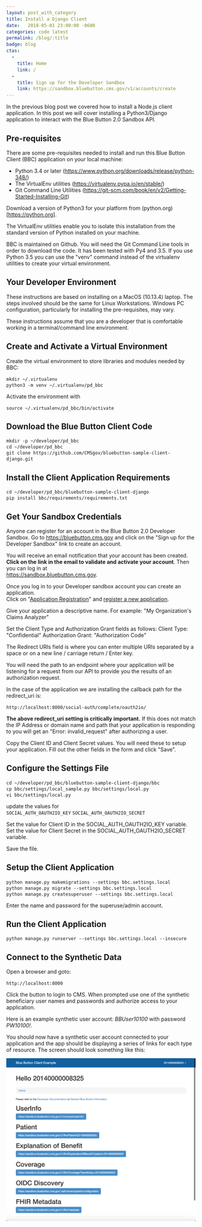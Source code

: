 ```yaml
---
layout: post_with_category
title: Install a Django Client
date:   2018-05-01 23:00:00 -0600
categories: code latest
permalink: /blog/:title
badge: blog
ctas:
  - 
    title: Home
    link: /
  -
    title: Sign up for the Developer Sandbox
    link: https://sandbox.bluebutton.cms.gov/v1/accounts/create
---
```

In the previous blog post we covered how to install a Node.js client application. In this post we 
will cover installing a Python3/Django application to interact with the Blue Button 2.0 Sandbox API.

## Pre-requisites

There are some pre-requisites needed to install and run this Blue Button Client (BBC) application on your 
local machine:

- Python 3.4 or later (https://www.python.org/downloads/release/python-348/)
- The VirtualEnv utilities (https://virtualenv.pypa.io/en/stable/)
- Git Command Line Utilities (https://git-scm.com/book/en/v2/Getting-Started-Installing-Git)

Download a version of Python3 for your platform from (python.org)[https://python.org].

The VirtualEnv utilities enable you to isolate this installation from the standard version of Python installed 
on your machine. 

BBC is maintained on Github. You will need the Git Command Line tools 
in order to download the code. It has been tested with Py4 and 3.5. If you use Python 3.5 you can 
use the "venv" command instead of the virtualenv utilities to create your virtual environment.

## Your Developer Environment

These instructions are based on installing on a MacOS (10.13.4) laptop. The steps involved should be the same
for Linux Workstations. Windows PC configuration, particularly for installing the pre-requisites, may vary.

These instructions assume that you are a developer that is comfortable working in a terminal/command line 
environment. 

## Create and Activate a Virtual Environment

Create the virtual environment to store libraries and modules needed by BBC: 

    mkdir ~/.virtualenv
    python3 -m venv ~/.virtualenv/pd_bbc
    
Activate the environment with 

    source ~/.virtualenv/pd_bbc/bin/activate
    
## Download the Blue Button Client Code

    mkdir -p ~/developer/pd_bbc
    cd ~/developer/pd_bbc
    git clone https://github.com/CMSgov/bluebutton-sample-client-django.git

## Install the Client Application Requirements

    cd ~/developer/pd_bbc/bluebutton-sample-client-django
    pip install bbc/requirements/requirements.txt
    
## Get Your Sandbox Credentials

Anyone can register for an account in the Blue Button 2.0 Developer Sandbox. Go to 
<a href="https://bluebutton.cms.gov" target="_blank">https://bluebutton.cms.gov</a> 
and click on the "Sign up for the Developer Sandbox" link to create an account. 

You will receive an email notification that your account has been created. 
**Click on the link in the email to validate and activate your account**. 
Then you can log in at   
<a href="https://sandbox.bluebutton.cms.gov" target="_blank">https://sandbox.bluebutton.cms.gov</a>.

Once you log in to your Developer sandbox account you can create an application.  
Click on "[Application Registration](https://sandbox.bluebutton.cms.gov/v1/o/applications/)" and 
[register a new application](https://sandbox.bluebutton.cms.gov/v1/o/applications/register/).

Give your application a descriptive name. For example: 
"My Organization's Claims Analyzer"

Set the Client Type and Authorization Grant fields as follows:
Client Type: "Confidential"
Authorization Grant: "Authorization Code"

The Redirect URIs field is where you can enter multiple URIs separated by a space or on a new line / 
carriage return / Enter key.

You will need the path to an endpoint where your application will be listening for a request 
from our API to provide you the results of an authorization request.

In the case of the application we are installing the callback path for the redirect_uri is: 

    http://localhost:8000/social-auth/complete/oauth2io/

**The above redirect_uri setting is critically important.** If this does not match the IP Address or 
domain name and path that your application is responding to you will get an "Error: invalid_request" after
authorizing a user.

Copy the Client ID and Client Secret values. You will need these to setup your application.
Fill out the other fields in the form and click "Save".

## Configure the Settings File 

    cd ~/developer/pd_bbc/bluebutton-sample-client-django/bbc
    cp bbc/settings/local_sample.py bbc/settings/local.py
    vi bbc/settings/local.py
    
update the values for     
    `SOCIAL_AUTH_OAUTH2IO_KEY`
    `SOCIAL_AUTH_OAUTH2IO_SECRET`

Set the value for Client ID in the SOCIAL_AUTH_OAUTH2IO_KEY variable.
Set the value for Client Secret in the SOCIAL_AUTH_OAUTH2IO_SECRET variable.

Save the file.
    
## Setup the Client Application

    python manage.py makemigrations --settings bbc.settings.local
    python manage.py migrate --settings bbc.settings.local
    python manage.py createsuperuser --settings bbc.settings.local
       
Enter the name and password for the superuse/admin account.
        
## Run the Client Application

    python manage.py runserver --settings bbc.settings.local --insecure

## Connect to the Synthetic Data

Open a browser and goto:

    http://localhost:8000
    
Click the button to login to CMS. When prompted use one of the synthetic beneficiary user names 
and passwords and authorize access to your application. 

Here is an example synthetic user account: *BBUser10100* with password *PW10100!*.

You should now have a synthetic user account connected to your application and the app 
should be displaying a series of links for each type of resource. The screen should look 
something like this:

![Sample Django Client App](/assets/img/blog/sample_django_client.png)








